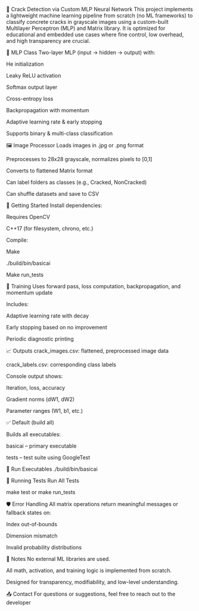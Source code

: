🧠 Crack Detection via Custom MLP Neural Network
This project implements a lightweight machine learning pipeline from scratch (no ML frameworks) to classify concrete cracks in grayscale images using a custom-built Multilayer Perceptron (MLP) and Matrix library. It is optimized for educational and embedded use cases where fine control, low overhead, and high transparency are crucial.

🤖 MLP Class
Two-layer MLP (input → hidden → output) with:

He initialization

Leaky ReLU activation

Softmax output layer

Cross-entropy loss

Backpropagation with momentum

Adaptive learning rate & early stopping

Supports binary & multi-class classification

🖼️ Image Processor
Loads images in .jpg or .png format

Preprocesses to 28x28 grayscale, normalizes pixels to [0,1]

Converts to flattened Matrix format

Can label folders as classes (e.g., Cracked, NonCracked)

Can shuffle datasets and save to CSV

🚀 Getting Started
Install dependencies:

Requires OpenCV

C++17 (for filesystem, chrono, etc.)

Compile:

Make

./build/bin/basicai

Make run_tests


🧠 Training
Uses forward pass, loss computation, backpropagation, and momentum update

Includes:

Adaptive learning rate with decay

Early stopping based on no improvement

Periodic diagnostic printing

📈 Outputs
crack_images.csv: flattened, preprocessed image data

crack_labels.csv: corresponding class labels

Console output shows:

Iteration, loss, accuracy

Gradient norms (dW1, dW2)

Parameter ranges (W1, b1, etc.)

✅ Default (build all)

Builds all executables:

basicai – primary executable

tests – test suite using GoogleTest

🚀 Run Executables
./build/bin/basicai


🧪 Running Tests
Run All Tests


make test
or
make run_tests

🛡️ Error Handling
All matrix operations return meaningful messages or fallback states on:

Index out-of-bounds

Dimension mismatch

Invalid probability distributions

📌 Notes
No external ML libraries are used.

All math, activation, and training logic is implemented from scratch.

Designed for transparency, modifiability, and low-level understanding.

📤 Contact
For questions or suggestions, feel free to reach out to the developer
